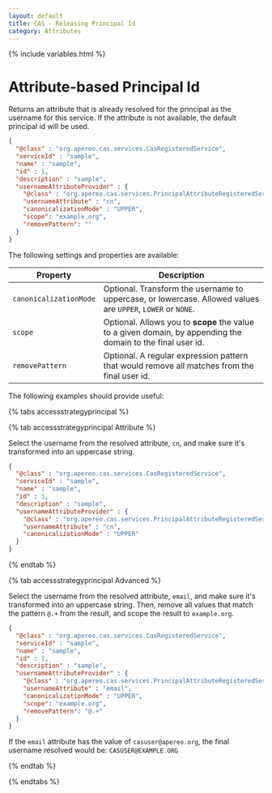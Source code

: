 ```yaml
---
layout: default
title: CAS - Releasing Principal Id
category: Attributes
---
```


{% include variables.html %}

# Attribute-based Principal Id

Returns an attribute that is already resolved for the principal as the username for this service. If the attribute
is not available, the default principal id will be used.

```json
{
  "@class" : "org.apereo.cas.services.CasRegisteredService",
  "serviceId" : "sample",
  "name" : "sample",
  "id" : 1,
  "description" : "sample",
  "usernameAttributeProvider" : {
    "@class" : "org.apereo.cas.services.PrincipalAttributeRegisteredServiceUsernameProvider",
    "usernameAttribute" : "cn",
    "canonicalizationMode" : "UPPER",
    "scope": "example.org",
    "removePattern": ""
  }
}
```

The following settings and properties are available:

| Property               | Description                                                                                                  |
|------------------------|--------------------------------------------------------------------------------------------------------------|
| `canonicalizationMode` | Optional. Transform the username to uppercase, or lowercase. Allowed values are `UPPER`, `LOWER` or `NONE`.  |
| `scope`                | Optional. Allows you to **scope** the value to a given domain, by appending the domain to the final user id. |
| `removePattern`        | Optional. A regular expression pattern that would remove all matches from the final user id.                 |
         
The following examples should provide useful:

{% tabs accessstrategyprincipal %}

{% tab accessstrategyprincipal Attribute %}
        
Select the username from the resolved attribute, `cn`, and make sure it's transformed into an uppercase string.

```json
{
  "@class" : "org.apereo.cas.services.CasRegisteredService",
  "serviceId" : "sample",
  "name" : "sample",
  "id" : 1,
  "description" : "sample",
  "usernameAttributeProvider" : {
    "@class" : "org.apereo.cas.services.PrincipalAttributeRegisteredServiceUsernameProvider",
    "usernameAttribute" : "cn",
    "canonicalizationMode" : "UPPER"
  }
}
```

{% endtab %}

{% tab accessstrategyprincipal Advanced %}

Select the username from the resolved attribute, `email`, and make sure it's transformed into an uppercase string.
Then, remove all values that match the pattern `@.+` from the result, and scope the result to `example.org`.

```json
{
  "@class" : "org.apereo.cas.services.CasRegisteredService",
  "serviceId" : "sample",
  "name" : "sample",
  "id" : 1,
  "description" : "sample",
  "usernameAttributeProvider" : {
    "@class" : "org.apereo.cas.services.PrincipalAttributeRegisteredServiceUsernameProvider",
    "usernameAttribute" : "email",
    "canonicalizationMode" : "UPPER",
    "scope": "example.org",
    "removePattern": "@.+"
  }
}
```

If the `email` attribute has the value of `casuser@apereo.org`, the final username resolved would be: `CASUSER@EXAMPLE.ORG`

{% endtab %}

{% endtabs %}
